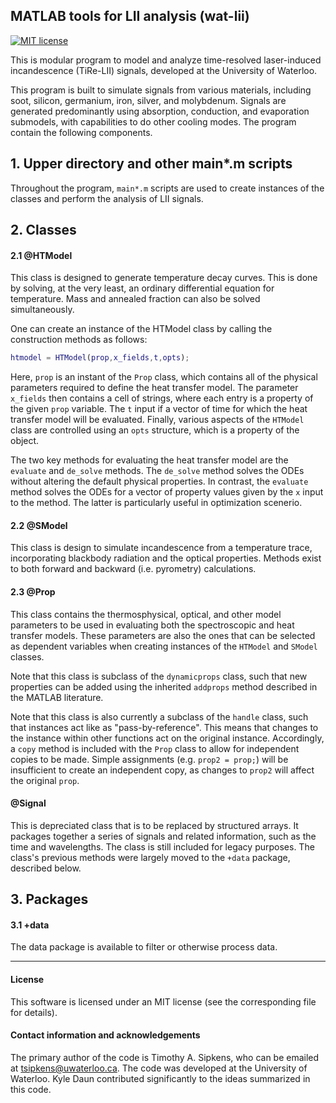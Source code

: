 
## MATLAB tools for LII analysis (wat-lii)

[![MIT license](https://img.shields.io/badge/License-MIT-blue.svg)](https://lbesson.mit-license.org/)

This is modular program to model and analyze time-resolved laser-induced incandescence (TiRe-LII) signals, developed at the University of Waterloo.

This program is built to simulate signals from various materials, including soot, silicon, germanium, iron, silver, and molybdenum. Signals are generated predominantly using absorption, conduction, and evaporation submodels, with capabilities to do other cooling
modes. The program contain the following components.

## 1. Upper directory and other main\*.m scripts

Throughout the program, `main*.m` scripts are used to create instances of the classes and perform the analysis of LII signals.

## 2. Classes

#### 2.1 @HTModel

This class is designed to generate temperature decay curves. This is done by solving, at the very least, an ordinary differential equation for temperature. Mass and annealed fraction can also be solved simultaneously.

One can create an instance of the HTModel class by calling the 
construction methods as follows:

```Matlab
htmodel = HTModel(prop,x_fields,t,opts);
```

Here, `prop` is an instant of the `Prop` class, which contains all of
the physical parameters required to define the heat transfer model.
The parameter `x_fields` then contains a cell of strings, where each entry
is a property of the given `prop` variable. The `t` input if a 
vector of time for which the heat transfer model will be evaluated. 
Finally, various aspects of the `HTModel` class are controlled using an `opts` structure,
which is a property of the object.

The two key methods for evaluating the heat transfer model
are the `evaluate` and `de_solve` methods. The `de_solve` method
solves the ODEs without altering the default physical properties. 
In contrast, the `evaluate` method solves the ODEs for a vector of
property values given by the `x` input to the method. The latter
is particularly useful in optimization scenerio. 

#### 2.2 @SModel

This class is design to simulate incandescence
from a temperature trace, incorporating blackbody
radiation and the optical properties. Methods exist
to both forward and backward (i.e. pyrometry)
calculations.

#### 2.3 @Prop

This class contains the thermosphysical, optical, and other model parameters
to be used in evaluating both the spectroscopic and heat transfer models. These
parameters are also the ones that can be selected as dependent variables
when creating instances of the `HTModel` and `SModel` classes.

Note that this class is subclass of the `dynamicprops` class, such
that new properties can be added using the inherited `addprops` method
described in the MATLAB literature.

Note that this class is also currently a subclass of the `handle` class, such
that instances act like as "pass-by-reference". This means that changes to the
instance within other functions act on the original instance. Accordingly,
a `copy` method is included with the `Prop` class to allow for independent
copies to be made. Simple assignments (e.g. `prop2 = prop;`) will be
insufficient to create an independent copy, as changes to `prop2` will
affect the original `prop`.

#### @Signal

This is depreciated class that is to be replaced by structured arrays. It packages together a series of signals and related information, such as the time and wavelengths. The class is still included for legacy purposes. The class's previous methods were largely moved to the `+data` package, described below. 

## 3. Packages

#### 3.1 +data

The data package is available to filter or otherwise process data. 

----------------------------------------------------------------------

#### License

This software is licensed under an MIT license (see the corresponding file for details).


#### Contact information and acknowledgements

The primary author of the code is Timothy A. Sipkens, who can be emailed at  [tsipkens@uwaterloo.ca](mailto:tsipkens@uwaterloo.ca). The code was developed at the University of Waterloo.  Kyle Daun contributed significantly to the ideas summarized in this code. 
